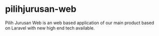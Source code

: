# pilihjurusan-web
Pilih Jurusan Web is an web based application of our main product based on Laravel with new high end tech available.
